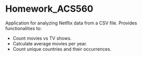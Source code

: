 # Homework_ACS560

Application for analyzing Netflix data from a CSV file. Provides functionalities to:
- Count movies vs TV shows.
- Calculate average movies per year.
- Count unique countries and their occurrences.
